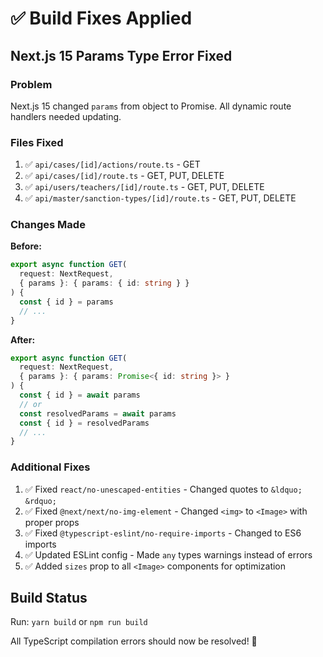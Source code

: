 # ✅ Build Fixes Applied

## Next.js 15 Params Type Error Fixed

### Problem
Next.js 15 changed `params` from object to Promise. All dynamic route handlers needed updating.

### Files Fixed

1. ✅ `api/cases/[id]/actions/route.ts` - GET
2. ✅ `api/cases/[id]/route.ts` - GET, PUT, DELETE  
3. ✅ `api/users/teachers/[id]/route.ts` - GET, PUT, DELETE
4. ✅ `api/master/sanction-types/[id]/route.ts` - GET, PUT, DELETE

### Changes Made

**Before:**
```typescript
export async function GET(
  request: NextRequest,
  { params }: { params: { id: string } }
) {
  const { id } = params
  // ...
}
```

**After:**
```typescript
export async function GET(
  request: NextRequest,
  { params }: { params: Promise<{ id: string }> }
) {
  const { id } = await params
  // or
  const resolvedParams = await params
  const { id } = resolvedParams
  // ...
}
```

### Additional Fixes

1. ✅ Fixed `react/no-unescaped-entities` - Changed quotes to `&ldquo;` `&rdquo;`
2. ✅ Fixed `@next/next/no-img-element` - Changed `<img>` to `<Image>` with proper props
3. ✅ Fixed `@typescript-eslint/no-require-imports` - Changed to ES6 imports
4. ✅ Updated ESLint config - Made `any` types warnings instead of errors
5. ✅ Added `sizes` prop to all `<Image>` components for optimization

## Build Status

Run: `yarn build` or `npm run build`

All TypeScript compilation errors should now be resolved! 🎉

